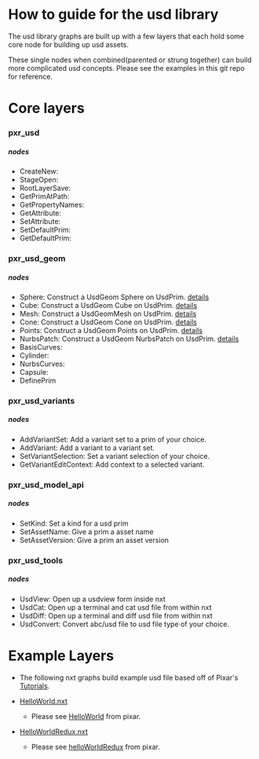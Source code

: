 # How to guide for the usd library 

The usd library graphs are built up with a few layers that each 
hold some core node for building up usd assets. 

These single nodes when combined(parented or strung together)
 can build more complicated usd concepts. Please see the examples in this git repo
 for reference.

# Core layers

### pxr_usd

##### nodes

 - CreateNew: 
 - StageOpen: 
 - RootLayerSave: 
 - GetPrimAtPath: 
 - GetPropertyNames: 
 - GetAttribute: 
 - SetAttribute: 
 - SetDefaultPrim: 
 - GetDefaultPrim: 

### pxr_usd_geom

##### nodes

 - Sphere: Construct a UsdGeom Sphere on UsdPrim. [details](https://graphics.pixar.com/usd/docs/api/class_usd_geom_sphere.html#details)
 - Cube: Construct a UsdGeom Cube on UsdPrim. [details](https://graphics.pixar.com/usd/docs/api/class_usd_geom_cube.html#details)
 - Mesh: Construct a UsdGeomMesh on UsdPrim. [details](https://graphics.pixar.com/usd/docs/api/class_usd_geom_mesh.html#details)
 - Cone: Construct a UsdGeom Cone on UsdPrim. [details](https://graphics.pixar.com/usd/docs/api/class_usd_geom_cone.html#details)
 - Points: Construct a UsdGeom Points on UsdPrim. [details](https://graphics.pixar.com/usd/docs/api/class_usd_geom_points.html#details)
 - NurbsPatch: Construct a UsdGeom NurbsPatch on UsdPrim. [details](https://graphics.pixar.com/usd/docs/api/class_usd_geom_nurbs_patch.html#details)
 - BasisCurves:
 - Cylinder:
 - NurbsCurves:
 - Capsule:
 - DefinePrim


### pxr_usd_variants

##### nodes

 - AddVariantSet: Add a variant set to a prim of your choice.
 - AddVariant: Add a variant to a variant set.
 - SetVariantSelection: Set a variant selection of your choice.
 - GetVariantEditContext: Add context to a selected variant.

### pxr_usd_model_api

##### nodes

 - SetKind: Set a kind for a usd prim
 - SetAssetName: Give a prim a asset name
 - SetAssetVersion: Give a prim an asset version

### pxr_usd_tools

##### nodes

 - UsdView: Open up a usdview form inside nxt
 - UsdCat: Open up a terminal and cat usd file from within nxt
 - UsdDiff: Open up a terminal and diff usd file from within nxt
 - UsdConvert: Convert abc/usd file to usd file type of your choice.

# Example Layers
 - The following nxt graphs build example usd file based off of Pixar's [Tutorials](https://graphics.pixar.com/usd/docs/USD-Tutorials.html).
 - [HelloWorld.nxt](examples/HelloWorld.nxt)
    - Please see [HelloWorld](https://graphics.pixar.com/usd/docs/Hello-World---Creating-Your-First-USD-Stage.html) from pixar.

 - [HelloWorldRedux.nxt](examples/HelloWorldRedux.nxt)
    - Please see [helloWorldRedux](https://graphics.pixar.com/usd/docs/Hello-World-Redux---Using-Generic-Prims.html) from pixar.

